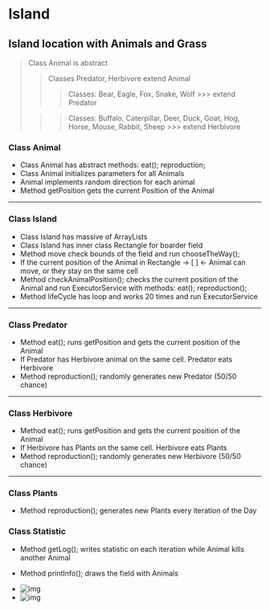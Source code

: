 # Island
## Island location with Animals and Grass

> Class Animal is abstract
>> Classes Predator, Herbivore extend Animal
>>> Classes: Bear, Eagle, Fox, Snake, Wolf >>> extend Predator
> 
>>> Classes: Buffalo, Caterpillar, Deer, Duck, Goat, Hog, Horse, Mouse, Rabbit, Sheep >>> extend Herbivore


### Class Animal
* Class Animal has abstract methods: eat(); reproduction;
* Class Animal initializes parameters for all Animals
* Animal implements random direction for each animal
* Method getPosition gets the current Position of the Animal
--------------------------------------------------------------------------------------------------------------
### Class Island
* Class Island has massive of ArrayLists
* Class Island has inner class Rectangle for boarder field
* Method move check bounds of the field and run chooseTheWay(); 
* If the current position of the Animal in Rectangle -> [ ] <- Animal can move, or they stay on the same cell
* Method checkAnimalPosition(); checks the current position of the Animal and run ExecutorService with methods: eat(); reproduction();
* Method lifeCycle has loop and works 20 times and run ExecutorService
--------------------------------------------------------------------------------------------------------------
### Class Predator
* Method eat(); runs getPosition and gets the current position of the Animal
* If Predator has Herbivore animal on the same cell. Predator eats Herbivore
* Method reproduction(); randomly generates new Predator (50/50 chance)
--------------------------------------------------------------------------------------------------------------
### Class Herbivore
* Method eat(); runs getPosition and gets the current position of the Animal
* If Herbivore has Plants on the same cell. Herbivore eats Plants
* Method reproduction(); randomly generates new Herbivore (50/50 chance)
--------------------------------------------------------------------------------------------------------------
### Class Plants 
* Method reproduction(); generates new Plants every iteration of the Day

### Class Statistic
* Method getLog(); writes statistic on each iteration while Animal kills another Animal
* Method printInfo(); draws the field with Animals

* <img src="https://disk.yandex.ru/i/RIV2HDVSwGNZ1w" title="log_example" alt="img">
* <img src="https://disk.yandex.ru/i/KIWqU3C1lcdEhA" title="printInfo_example" alt="img">

